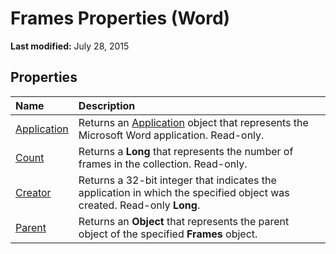 
# Frames Properties (Word)

 **Last modified:** July 28, 2015


## Properties



|**Name**|**Description**|
|:-----|:-----|
| [Application](63d59d8f-f220-9746-9e4d-ee8574d6e749.md)|Returns an  [Application](d1cf6f8f-4e88-bf01-93b4-90a83f79cb44.md) object that represents the Microsoft Word application. Read-only.|
| [Count](ee3b8562-468d-00ef-daed-6734799c7a84.md)|Returns a  **Long** that represents the number of frames in the collection. Read-only.|
| [Creator](403101cd-91c0-bb04-0b7e-a71117097391.md)|Returns a 32-bit integer that indicates the application in which the specified object was created. Read-only  **Long**.|
| [Parent](f50db289-e0fc-975f-2a75-137d88f8fbf5.md)|Returns an  **Object** that represents the parent object of the specified **Frames** object.|
